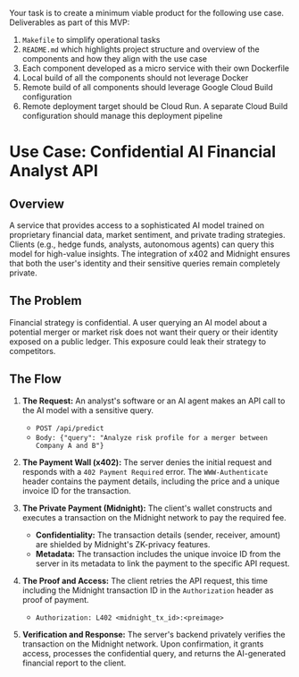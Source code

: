 Your task is to create a minimum viable product for the following use case.
Deliverables as part of this MVP:
1. `Makefile` to simplify operational tasks
2. `README.md` which highlights project structure and overview of the components and how they align with the use case
3. Each component developed as a micro service with their own Dockerfile
4. Local build of all the components should not leverage Docker
5. Remote build of all components should leverage Google Cloud Build configuration
6. Remote deployment target should be Cloud Run.  A separate Cloud Build configuration should manage this deployment pipeline

# Use Case: Confidential AI Financial Analyst API

## Overview
A service that provides access to a sophisticated AI model trained on proprietary financial data, market sentiment, and private trading strategies. Clients (e.g., hedge funds, analysts, autonomous agents) can query this model for high-value insights. The integration of x402 and Midnight ensures that both the user's identity and their sensitive queries remain completely private.

## The Problem
Financial strategy is confidential. A user querying an AI model about a potential merger or market risk does not want their query or their identity exposed on a public ledger. This exposure could leak their strategy to competitors.

## The Flow
1.  **The Request:** An analyst's software or an AI agent makes an API call to the AI model with a sensitive query.
    - `POST /api/predict`
    - `Body: {"query": "Analyze risk profile for a merger between Company A and B"}`

2.  **The Payment Wall (x402):** The server denies the initial request and responds with a `402 Payment Required` error. The `WWW-Authenticate` header contains the payment details, including the price and a unique invoice ID for the transaction.

3.  **The Private Payment (Midnight):** The client's wallet constructs and executes a transaction on the Midnight network to pay the required fee.
    - **Confidentiality:** The transaction details (sender, receiver, amount) are shielded by Midnight's ZK-privacy features.
    - **Metadata:** The transaction includes the unique invoice ID from the server in its metadata to link the payment to the specific API request.

4.  **The Proof and Access:** The client retries the API request, this time including the Midnight transaction ID in the `Authorization` header as proof of payment.
    - `Authorization: L402 <midnight_tx_id>:<preimage>`

5.  **Verification and Response:** The server's backend privately verifies the transaction on the Midnight network. Upon confirmation, it grants access, processes the confidential query, and returns the AI-generated financial report to the client.
